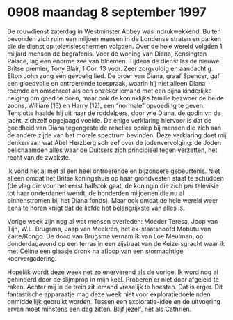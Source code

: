 # 0908 maandag 8 september 1997
De rouwdienst zaterdag in Westminster Abbey was indrukwekkend. Buiten bevonden zich ruim een miljoen mensen in de Londense straten en parken die de dienst op televisieschermen volgden. Over de hele wereld volgden 1 miljard mensen de begrafenis. Voor de woning van Diana, Kensington Palace, lag een enorme zee van bloemen. Tijdens de dienst las de nieuwe Britse premier, Tony Blair, 1 Cor. 13 voor. Zeer zorgvuldig en aandachtig. Elton John zong een gevoelig lied. De broer van Diana, graaf Spencer, gaf een gloedvolle en ontroerende toespraak, waarin hij niet alleen Diana roemde en omschreef als een onzeker iemand met een bijna kinderlijke neiging om goed te doen, maar ook de koninklijke familie bezwoer de beide zoons, William (15) en Harry (12), een “normale” opvoeding te geven. Tenslotte haalde hij uit naar de roddelpers, door wie Diana, de godin vn de jacht, zichzelf opgejaagd voelde. De enige verklaring hiervoor is dat de goedheid van Diana tegengestelde reacties opriep bij mensen die zich aan de andere zijde van het morele spectrum bevinden. Deze verklaring doet mij denken aan wat Abel Herzberg schreef over de jodenvervolging: de Joden belichaamden alles waar de Duitsers zich principieel tegen verzetten, het recht van de zwakste.

Ik vond het al met al een heel ontroerende en bijzondere gebeurtenis. Niet alleen omdat het Britse koningshuis op haar grondvesten staat te schudden (de vlag die voor het eerst halfstok gaat, de koningin die zich per televisie tot haar onderdanen wendt, de honderden miljoenen die nu al binnenstromen bij het Diana fonds). Maar ook omdat de hele wereld weer eens te horen krijgt dat de liefde het belangrijkste van alles is.

Vorige week zijn nog al wat mensen overleden: Moeder Teresa, Joop van Tijn, W.L. Brugsma, Jaap van Meekren, het ex-staatshoofd Mobutu van Zaïre/Kongo. De dood van Brugsma vernam ik van Loe Meulman, op donderdagavond op een terras in een zijstraat van de Keizersgracht waar ik met Céline een glaasje dronk na afloop van een stormachtige koorvergadering.

Hopelijk wordt deze week net zo enerverend als de vorige. Ik word nog al gehinderd door de slijmprop in mijn keel. Proberen er niet door afgeleid te raken. Achter mij in de trein zit iemand vreselijk te hoesten. Dat is erger. Dit fantastische apparaatje mag deze week niet voor exploratiedoeleinden onmiddellijk gebruikt worden. Tussen een exploratie-idee en de uitvoering ervan moet minstens een dag zitten. Blijf jezelf, net als Cathrien.
